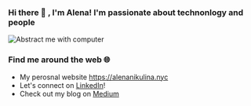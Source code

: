 ### Hi there 👋 , I'm Alena! I'm passionate about technonlogy and people
![Abstract me with computer](https://user-images.githubusercontent.com/50340096/88729100-17a3ba80-d101-11ea-9992-841a46e53358.png)
### Find me around the web 🌐  
* My perosnal website https://alenanikulina.nyc 
* Let's connect on [LinkedIn](https://www.linkedin.com/in/alena-nikulina/)!
* Check out my blog on [Medium](https://medium.com/@alenanikulina0)
                  


<!--
**AlenaNiku/AlenaNiku** is a ✨ _special_ ✨ repository because its `README.md` (this file) appears on your GitHub profile.

Here are some ideas to get you started:

- 🔭 I’m currently working on ...
- 🌱 I’m currently learning ...
- 👯 I’m looking to collaborate on ...
- 🤔 I’m looking for help with ...
- 💬 Ask me about ...


- ⚡ Fun fact: ...
-->
